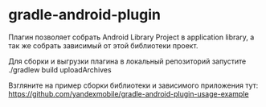 gradle-android-plugin
============================

Плагин позволяет собрать Android Library Project в application library, а так же собрать зависимый от этой библиотеки проект.

Для сборки и выгрузки плагина в локальный репозиторий запустите ./gradlew build uploadArchives

Взгляните на пример сборки библиотеки и зависимого приложения тут:
https://github.com/yandexmobile/gradle-android-plugin-usage-example
